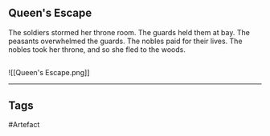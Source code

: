 ## Queen's Escape
The soldiers stormed her throne room.
The guards held them at bay.
The peasants overwhelmed the guards.
The nobles paid for their lives.
The nobles took her throne,
and so she fled to the woods.
## 
![[Queen's Escape.png]]

---
## Tags
#Artefact